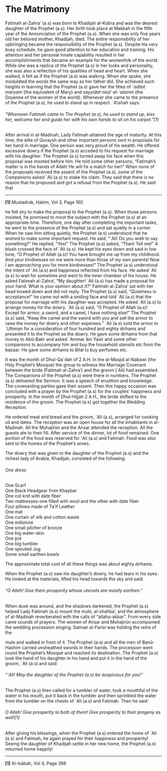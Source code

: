 The Matrimony
=============

Fatimah al-Zahra’ (a.s) was born to Khadijah al-Kubra and was the
dearest daughter of the Prophet (a.s). Her birth took place at Makkah in
the fifth year of the Annunciation of the Prophet (a.s). When she was
only five years old her beloved mother, Khadijah, died. The entire
responsibility of her upbringing became the responsibility of the
Prophet (a.s). Despite his very busy schedule, he gave good attention to
her education and training. His attention and her personal innate
capability resulted in her accomplishments that became an example for
the womenfolk of the world. While she was a replica of the Prophet (a.s)
in her looks and personality, she was also a reflection of his qualities
of head and heart. When she walked, it felt as if the Prophet (a.s) was
walking. When she spoke, she modulated the words the same way as her
father did. She achieved such heights in learning that the Prophet (a.s)
gave her the titles of *\`adilat maryam* (the equivalent of Mary) and
*sayyidat nisa’ al-\`alamin* (the Doyenne of the women of the world).
Whenever she came to the presence of the Prophet (a.s), he used to stand
up in respect. \`A’ishah says:

###### “Whenever Fatimah came to The Prophet (a.s), he used to stand up, kiss her, welcome her and guide her with his own hands to sit on his carpet.”[1]

After arrival in al-Madinah, Lady Fatimah attained the age of maturity.
At this time, the elite of Quraysh and other important persons sent in
proposals for her hand in marriage. One person was very proud of his
wealth. He offered excessive dowry if the Prophet (a.s) acceded to his
request for marriage with his daughter. The Prophet (a.s) turned away
his face when this proposal was mooted before him. He told some other
persons, “Fatimah’s matter is in the hands of Allah! He will fix a match
for her!” When none of the proposals received the assent of the Prophet
(a.s), some of the Companions asked \`Ali (a.s) to stake his claim. They
said that there is no reason that he proposed and got a refusal from the
Prophet (a.s). He said that

------------------------------------------------------------------------

**[1]** Mustadrak, Hakim, Vol 3, Page 160

he felt shy to make the proposal to the Prophet (a.s). When those
persons insisted, he promised to moot the subject with the Prophet (a.s)
at an appropriate time. Therefore, one day after completing the
important tasks, he went to the presence of the Prophet (a.s) and sat
quietly in a corner. When he saw him sitting quietly, the Prophet (a.s)
understood that he wished to make some important request. He said,
“\`Ali! Do you wish to say something?” He replied, “Yes!” The Prophet
(a.s) asked, “Then! Tell me!” A blush crossed the face of \`Ali (a.s).
He kept his eyes down and said in low tone, “O Prophet of Allah (a.s)!
You have brought me up from my childhood. And your kindnesses on me were
more than those of my own parents! Now I am approaching you for more
kindnesses!” The Prophet (a.s) understood the intent of \`Ali (a.s) and
happiness reflected from his face. He asked \`Ali (a.s) to wait for
sometime and went to the inner chamber of his house. He asked Fatimah
al-Zahra’, “My daughter! \`Ali (a.s) has made a proposal for your hand.
What is your opinion about it?” Fatimah al-Zahra’ sat with her head
bowed down and did not reply. The Prophet (a.s) said, “Quietness is
acceptance!” he came out with a smiling face and told \`Ali (a.s) that
the proposal for marriage with his daughter was accepted. He asked \`Ali
(a.s) to arrange money for the dowry. \`Ali (a.s) said, “O Prophet of
Allah (a.s)! Except for armor, a sword, and a camel, I have nothing
else!” The Prophet (a.s) said, “Keep the camel and the sword with you
and sell the armor to raise the money for dowry and other expenses.”
\`Ali (a.s) sold the armor to \`Uthman for a consideration of four
hundred and eighty dirhams and presented it to the Prophet as the dowry.
He gave some dirhams from that money to Abū-Bakr and asked \`Ammar ibn
Yasir and some other companions to accompany him and buy the household
utensils etc from the bazaar. He gave some dirhams to Bilal to buy
perfumes etc.

It was the month of Dhul-Qa\`dah of 2 A.H. In the al-Masjid al-Nabawi
(the Holy Prophet’s Mosque) the group to witness the Marriage Covenant
between the bride (Fatimah al-Zahra’) and the groom (\`Ali) had
assembled. The Companions of the Prophet (a.s) were there in numbers.
The Prophet (a.s) delivered the Sermon. It was a speech of erudition and
knowledge. The covenanting parties gave their assent. Then this happy
occasion was concluded with a prayer by the Prophet (a.s) for the
couples’ happiness and prosperity. In the month of Dhul-Hijjah 2 A.H.,
the bride shifted to the residence of the groom. The Prophet (a.s) got
together the Wedding Reception.

He ordered meat and bread and the groom, \`Ali (a.s), arranged for
cooking oil and dates. The reception was an open house for all the
inhabitants in al-Madinah. All the Muhajirūn and the Ansar attended the
reception. All the guests ate to their fill. After service of the
dinner, lot of food remained. One portion of the food was reserved for
\`Ali (a.s) and Fatimah. Food was also sent to the homes of the
Prophet’s wives.

The dowry that was given to the daughter of the Prophet (a.s) and the
richest lady of Arabia, Khadijah, consisted of the following:

###### One dress  
 One Scarf  
 One Black Headgear from Khaybar  
 One cot knit with date fiber  
 Two mattresses-one filled with wool and the other with date fiber  
 Four pillows made of Ta’if Leather  
 One mat  
 One curtain of silk and cotton waste  
 One millstone  
 One small pitcher of bronze  
 One big water-skin  
 One pot  
 One big tumbler  
 One spouted Jug  
 Some small earthen bowls

The approximate total cost of all these things was about eighty dirhams.

When the Prophet (a.s) saw his daughter’s dowry, he had tears in his
eyes. He looked at the materials, lifted his head towards the sky and
said:

###### “O Allah! Give them prosperity whose utensils are mostly earthen.”

When dusk was around, and the shadows darkened, the Prophet (a.s) helped
Lady Fatimah (a.s) mount the mule, al-shahba’, and the atmosphere of
al-Madinah reverberated with the calls of “allahu-akbar”. From every
side came sounds of prayers. The women of Ansar and Muhajirūn
accompanied the wedding procession singing. Salman al-Farisi was holding
the reins of the

mule and walked in front of it. The Prophet (a.s) and all the men of
Banū-Hashim carried unsheathed swords in their hands. The procession
went round the Prophet’s Mosque and reached its destination. The Prophet
(a.s) took the hand of his daughter in his hand and put it in the hand
of the groom, \`Ali (a.s) and said:

###### “\`Ali! May the daughter of the Prophet (a.s) be auspicious for you!”

The Prophet (a.s) then called for a tumbler of water, took a mouthful of
the water in his mouth, put it back in the tumbler and then sprinkled
the water from the tumbler on the chests of \`Ali (a.s) and Fatimah.
Then he said:

###### O Allah! Give prosperity to both of them! Give prosperity to their progeny as well![1]

After giving his blessings, when the Prophet (a.s) entered the home of
\`Ali (a.s) and Fatimah, he again prayed for their happiness and
prosperity! Seeing the daughter of Khadijah settle in her new home, the
Prophet (a.s) returned home happily!

------------------------------------------------------------------------

**[1]** Al-Isābah, Vol 4, Page 366
